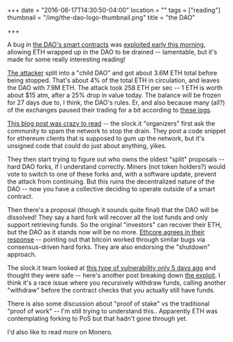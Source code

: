 +++
date = "2016-06-17T14:30:50-04:00"
location = ""
tags = ["reading"]
thumbnail = "/img/the-dao-logo-thumbnail.png"
title = "the DAO"

+++

A bug in [the DAO's smart contracts](https://daohub.org/)
was [exploited early this morning](https://www.reddit.com/r/ethereum/comments/4oiqj7/critical_update_re_dao_vulnerability/),
allowing ETH wrapped up in the DAO to be drained --
lamentable, but it's made for some really interesting reading!

[The attacker](https://etherchain.org/account/0x304a554a310c7e546dfe434669c62820b7d83490)
split into a "child DAO" and got about 3.6M ETH total before being stopped.
That's about 4% of the total ETH in circulation, and leaves the DAO with 7.9M ETH.
The attack took 258 ETH per sec -- 1 ETH is worth about $15 atm, after a 25% drop in value today.
The balance will be frozen for 27 days due to, I think, the DAO's rules.
Er, and also because many (all?) of the exchanges paused their trading for a bit
according to [these logs](http://pastebin.com/aMKwQcHR).

<!--more-->

[This blog post was crazy to read](https://blog.slock.it/dao-security-advisory-live-updates-2a0a42a2d07b#.7nm2mafve) --
the slock.it "organizers" first ask the community to spam the network to stop the drain.
They post a code snippet for ethereum clients that is supposed to gum up the network,
but it's unsigned code that could do just about anything, yikes.

They then start trying to figure out who owns the oldest "split" proposals --
hard DAO forks, if I understand correctly.
Miners (not token holders?) would vote to switch to one of these forks and, with a software update,
prevent the attack from continuing.
But this ruins the decentralized nature of the DAO --
now you have a collective deciding to operate outside of a smart contract.

Then there's a proposal (though it sounds quite final) that the DAO will be dissolved!
They say a hard fork will recover all the lost funds and only support retrieving funds.
So the original "investors" can recover their ETH, but the DAO as it stands now will be no more.
[Ethcore agrees in their response](https://blog.ethcore.io/attack-on-thedao-what-will-be-your-response/) --
pointing out that bitcoin worked through similar bugs via consensus-driven hard forks.
They are also endorsing the "shutdown" approach.

The slock.it team looked at [this type of vulnerability only 5 days ago](https://blog.slock.it/no-dao-funds-at-risk-following-the-ethereum-smart-contract-recursive-call-bug-discovery-29f482d348b#.2elkeocon)
and thought they were safe -- here's another post breaking down [the exploit](http://vessenes.com/more-ethereum-attacks-race-to-empty-is-the-real-deal/).
I think it's a race issue where you recursively withdraw funds,
calling another "withdraw" before the contract checks that you actually still have funds.

There is also some discussion about "proof of stake" vs the traditional "proof of work" --
I'm still trying to understand this..
Apparently ETH was contemplating forking to PoS but that hadn't gone through yet.

I'd also like to read more on Monero.
